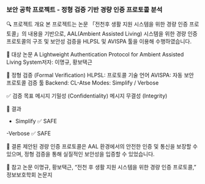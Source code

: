 <h3>보안 공학 프로젝트 - 정형 검증 기반 경량 인증 프로토콜 분석 </h3>



🔍 프로젝트 개요
본 프로젝트는 논문 「전천후 생활 지원 시스템을 위한 경량 인증 프로토콜」의 내용을 기반으로, AAL(Ambient Assisted Living) 시스템을 위한 경량 인증 프로토콜의 구조 및 보안성 검증을 HLPSL 및 AVISPA 툴을 이용해 수행하였습니다.


📄 대상 논문
A Lightweight Authentication Protocol for Ambient Assisted Living System저자: 이명규, 황보택근


🧪 정형 검증 (Formal Verification)
HLPSL: 프로토콜 기술 언어
AVISPA: 자동 보안 프로토콜 검증 툴
Backend: CL-Atse
Modes: Simplify / Verbose


✅ 검증 목표
메시지 기밀성 (Confidentiality)
메시지 무결성 (Integrity)


🔬 결과
- Simplify
✅ SAFE

-Verbose
✅ SAFE


📌 결론
제안된 경량 인증 프로토콜은 AAL 환경에서의 안전한 인증 및 통신을 보장할 수 있으며, 정형 검증을 통해 실질적인 보안성을 입증할 수 있었습니다.

📃 참고 논문
이명규, 황보택근, “전천 후 생활 지원 시스템을 위한 경량 인증 프로토콜,” 정보보호학회 논문지
